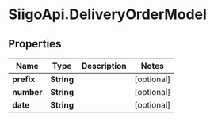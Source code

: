# SiigoApi.DeliveryOrderModel

## Properties

Name | Type | Description | Notes
------------ | ------------- | ------------- | -------------
**prefix** | **String** |  | [optional] 
**number** | **String** |  | [optional] 
**date** | **String** |  | [optional] 


